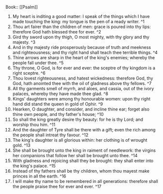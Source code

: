  Book:: [[Psalm]]
 1. My heart is inditing a good matter: I speak of the things which I have made touching the king: my tongue is the pen of a ready writer. ^1
 2. Thou art fairer than the children of men: grace is poured into thy lips: therefore God hath blessed thee for ever. ^2
 3. Gird thy sword upon thy thigh, O most mighty, with thy glory and thy majesty. ^3
 4. And in thy majesty ride prosperously because of truth and meekness and righteousness; and thy right hand shall teach thee terrible things. ^4
 5. Thine arrows are sharp in the heart of the king's enemies; whereby the people fall under thee. ^5
 6. Thy throne, O God, is for ever and ever: the sceptre of thy kingdom is a right sceptre. ^6
 7. Thou lovest righteousness, and hatest wickedness: therefore God, thy God, hath anointed thee with the oil of gladness above thy fellows. ^7
 8. All thy garments smell of myrrh, and aloes, and cassia, out of the ivory palaces, whereby they have made thee glad. ^8
 9. Kings' daughters were among thy honourable women: upon thy right hand did stand the queen in gold of Ophir. ^9
 10. Hearken, O daughter, and consider, and incline thine ear; forget also thine own people, and thy father's house; ^10
 11. So shall the king greatly desire thy beauty: for he is thy Lord; and worship thou him. ^11
 12. And the daughter of Tyre shall be there with a gift; even the rich among the people shall intreat thy favour. ^12
 13. The king's daughter is all glorious within: her clothing is of wrought gold. ^13
 14. She shall be brought unto the king in raiment of needlework: the virgins her companions that follow her shall be brought unto thee. ^14
 15. With gladness and rejoicing shall they be brought: they shall enter into the king's palace. ^15
 16. Instead of thy fathers shall be thy children, whom thou mayest make princes in all the earth. ^16
 17. I will make thy name to be remembered in all generations: therefore shall the people praise thee for ever and ever. ^17
